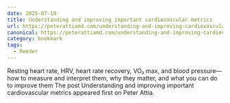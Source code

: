 ```yaml
---
date: 2025-07-10
title: Understanding and improving important cardiovascular metrics
url: https://peterattiamd.com/understanding-and-improving-cardiovascular-metrics/
canonical: https://peterattiamd.com/understanding-and-improving-cardiovascular-metrics/
category: bookmark
tags:
  - Reeder
---
```


Resting heart rate, HRV, heart rate recovery, VO₂ max, and blood pressure—how to measure and interpret them, why they matter, and what you can do to improve them⁠⁠⁠⁠⁠⁠ The post Understanding and improving important cardiovascular metrics appeared first on Peter Attia.

